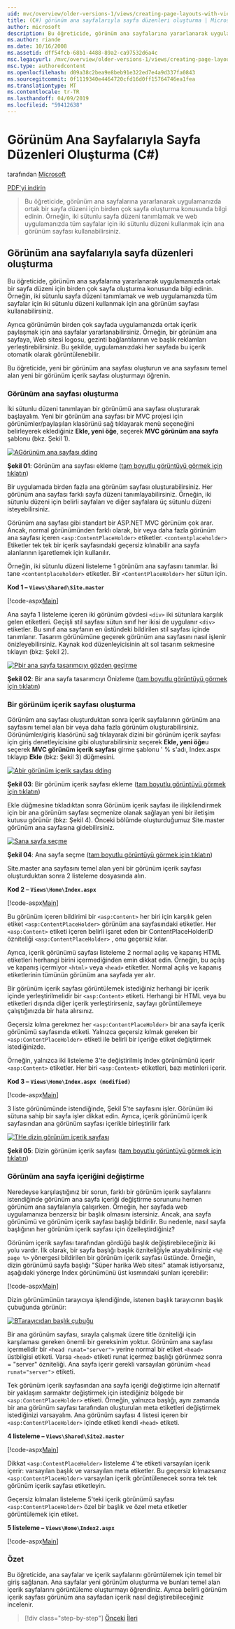 ```yaml
---
uid: mvc/overview/older-versions-1/views/creating-page-layouts-with-view-master-pages-cs
title: (C#) görünüm ana sayfalarıyla sayfa düzenleri oluşturma | Microsoft Docs
author: microsoft
description: Bu öğreticide, görünüm ana sayfalarına yararlanarak uygulamanızda ortak bir sayfa düzeni için birden çok sayfa oluşturma konusunda bilgi edinin. Kullanabileceğiniz bir...
ms.author: riande
ms.date: 10/16/2008
ms.assetid: dff54fcb-68b1-4488-89a2-ca97532d6a4c
msc.legacyurl: /mvc/overview/older-versions-1/views/creating-page-layouts-with-view-master-pages-cs
msc.type: authoredcontent
ms.openlocfilehash: d09a38c2bea9e8beb91e322ed7e4a9d337fa0843
ms.sourcegitcommit: 0f1119340e4464720cfd16d0ff15764746ea1fea
ms.translationtype: MT
ms.contentlocale: tr-TR
ms.lasthandoff: 04/09/2019
ms.locfileid: "59412638"
---
```

# <a name="creating-page-layouts-with-view-master-pages-c"></a>Görünüm Ana Sayfalarıyla Sayfa Düzenleri Oluşturma (C#)

tarafından [Microsoft](https://github.com/microsoft)

[PDF'yi indirin](http://download.microsoft.com/download/e/f/3/ef3f2ff6-7424-48f7-bdaa-180ef64c3490/ASPNET_MVC_Tutorial_12_CS.pdf)

> Bu öğreticide, görünüm ana sayfalarına yararlanarak uygulamanızda ortak bir sayfa düzeni için birden çok sayfa oluşturma konusunda bilgi edinin. Örneğin, iki sütunlu sayfa düzeni tanımlamak ve web uygulamanızda tüm sayfalar için iki sütunlu düzeni kullanmak için ana görünüm sayfası kullanabilirsiniz.


## <a name="creating-page-layouts-with-view-master-pages"></a>Görünüm ana sayfalarıyla sayfa düzenleri oluşturma

Bu öğreticide, görünüm ana sayfalarına yararlanarak uygulamanızda ortak bir sayfa düzeni için birden çok sayfa oluşturma konusunda bilgi edinin. Örneğin, iki sütunlu sayfa düzeni tanımlamak ve web uygulamanızda tüm sayfalar için iki sütunlu düzeni kullanmak için ana görünüm sayfası kullanabilirsiniz.

Ayrıca görünümün birden çok sayfada uygulamanızda ortak içerik paylaşmak için ana sayfalar yararlanabilirsiniz. Örneğin, bir görünüm ana sayfaya, Web sitesi logosu, gezinti bağlantılarının ve başlık reklamları yerleştirebilirsiniz. Bu şekilde, uygulamanızdaki her sayfada bu içerik otomatik olarak görüntülenebilir.

Bu öğreticide, yeni bir görünüm ana sayfası oluşturun ve ana sayfasını temel alan yeni bir görünüm içerik sayfası oluşturmayı öğrenin.

### <a name="creating-a-view-master-page"></a>Görünüm ana sayfası oluşturma

İki sütunlu düzeni tanımlayan bir görünümü ana sayfası oluşturarak başlayalım. Yeni bir görünüm ana sayfası bir MVC projesi için görünümler/paylaşılan klasörünü sağ tıklayarak menü seçeneğini belirleyerek eklediğiniz **Ekle, yeni öğe**, seçerek **MVC görünüm ana sayfa** şablonu (bkz. Şekil 1).


[![AGörünüm ana sayfası dding](creating-page-layouts-with-view-master-pages-cs/_static/image2.png)](creating-page-layouts-with-view-master-pages-cs/_static/image1.png)

**Şekil 01**: Görünüm ana sayfası ekleme ([tam boyutlu görüntüyü görmek için tıklatın](creating-page-layouts-with-view-master-pages-cs/_static/image3.png))


Bir uygulamada birden fazla ana görünüm sayfası oluşturabilirsiniz. Her görünüm ana sayfası farklı sayfa düzeni tanımlayabilirsiniz. Örneğin, iki sütunlu düzeni için belirli sayfaları ve diğer sayfalara üç sütunlu düzeni isteyebilirsiniz.

Görünüm ana sayfası gibi standart bir ASP.NET MVC görünüm çok arar. Ancak, normal görünümünden farklı olarak, bir veya daha fazla görünüm ana sayfası içeren `<asp:ContentPlaceHolder>` etiketler. `<contentplaceholder>` Etiketler tek tek bir içerik sayfasındaki geçersiz kılınabilir ana sayfa alanlarının işaretlemek için kullanılır.

Örneğin, iki sütunlu düzeni listeleme 1 görünüm ana sayfasını tanımlar. İki tane `<contentplaceholder>` etiketler. Bir `<ContentPlaceHolder>` her sütun için.

**Kod 1 – `Views\Shared\Site.master`**

[!code-aspx[Main](creating-page-layouts-with-view-master-pages-cs/samples/sample1.aspx)]

Ana sayfa 1 listeleme içeren iki görünüm gövdesi `<div>` iki sütunlara karşılık gelen etiketleri. Geçişli stil sayfası sütun sınıf her ikisi de uygulanır `<div>` etiketler. Bu sınıf ana sayfanın en üstündeki bildirilen stil sayfası içinde tanımlanır. Tasarım görünümüne geçerek görünüm ana sayfasını nasıl işlenir önizleyebilirsiniz. Kaynak kod düzenleyicisinin alt sol tasarım sekmesine tıklayın (bkz: Şekil 2).


[![Pbir ana sayfa tasarımcıyı gözden geçirme](creating-page-layouts-with-view-master-pages-cs/_static/image5.png)](creating-page-layouts-with-view-master-pages-cs/_static/image4.png)

**Şekil 02**: Bir ana sayfa tasarımcıyı Önizleme ([tam boyutlu görüntüyü görmek için tıklatın](creating-page-layouts-with-view-master-pages-cs/_static/image6.png))


### <a name="creating-a-view-content-page"></a>Bir görünüm içerik sayfası oluşturma

Görünüm ana sayfası oluşturduktan sonra içerik sayfalarının görünüm ana sayfasını temel alan bir veya daha fazla görünüm oluşturabilirsiniz. Görünümler/giriş klasörünü sağ tıklayarak dizini bir görünüm içerik sayfası için giriş denetleyicisine gibi oluşturabilirsiniz seçerek **Ekle, yeni öğe**u seçerek **MVC görünüm içerik sayfası** girme şablonu ' % s'adı, Index.aspx tıklayıp **Ekle** (bkz: Şekil 3) düğmesini.


[![Abir görünüm içerik sayfası dding](creating-page-layouts-with-view-master-pages-cs/_static/image8.png)](creating-page-layouts-with-view-master-pages-cs/_static/image7.png)

**Şekil 03**: Bir görünüm içerik sayfası ekleme ([tam boyutlu görüntüyü görmek için tıklatın](creating-page-layouts-with-view-master-pages-cs/_static/image9.png))


Ekle düğmesine tıkladıktan sonra Görünüm içerik sayfası ile ilişkilendirmek için bir ana görünüm sayfası seçmenize olanak sağlayan yeni bir iletişim kutusu görünür (bkz: Şekil 4). Önceki bölümde oluşturduğumuz Site.master görünüm ana sayfasına gidebilirsiniz.


[![Sana sayfa seçme](creating-page-layouts-with-view-master-pages-cs/_static/image11.png)](creating-page-layouts-with-view-master-pages-cs/_static/image10.png)

**Şekil 04**: Ana sayfa seçme ([tam boyutlu görüntüyü görmek için tıklatın](creating-page-layouts-with-view-master-pages-cs/_static/image12.png))


Site.master ana sayfasını temel alan yeni bir görünüm içerik sayfası oluşturduktan sonra 2 listeleme dosyasında alın.

**Kod 2 – `Views\Home\Index.aspx`**

[!code-aspx[Main](creating-page-layouts-with-view-master-pages-cs/samples/sample2.aspx)]

Bu görünüm içeren bildirimi bir `<asp:Content>` her biri için karşılık gelen etiket `<asp:ContentPlaceHolder>` görünüm ana sayfasındaki etiketler. Her `<asp:Content>` etiketi içeren belirli işaret eden bir ContentPlaceHolderID özniteliği `<asp:ContentPlaceHolder>` , onu geçersiz kılar.

Ayrıca, içerik görünümü sayfası listeleme 2 normal açılış ve kapanış HTML etiketleri herhangi birini içermediğinden emin dikkat edin. Örneğin, bu açılış ve kapanış içermiyor `<html>` veya `<head>` etiketler. Normal açılış ve kapanış etiketlerinin tümünün görünüm ana sayfada yer alır.

Bir görünüm içerik sayfası görüntülemek istediğiniz herhangi bir içerik içinde yerleştirilmelidir bir `<asp:Content>` etiketi. Herhangi bir HTML veya bu etiketleri dışında diğer içerik yerleştirirseniz, sayfayı görüntülemeye çalıştığınızda bir hata alırsınız.

Geçersiz kılma gerekmez her `<asp:ContentPlaceHolder>` bir ana sayfa içerik görünümü sayfasında etiketi. Yalnızca geçersiz kılmak gereken bir `<asp:ContentPlaceHolder>` etiketi ile belirli bir içeriğe etiket değiştirmek istediğinizde.

Örneğin, yalnızca iki listeleme 3'te değiştirilmiş Index görünümünü içerir `<asp:Content>` etiketler. Her biri `<asp:Content>` etiketleri, bazı metinleri içerir.

**Kod 3 – `Views\Home\Index.aspx (modified)`**

[!code-aspx[Main](creating-page-layouts-with-view-master-pages-cs/samples/sample3.aspx)]

3 liste görünümünde istendiğinde, Şekil 5'te sayfasını işler. Görünüm iki sütuna sahip bir sayfa işler dikkat edin. Ayrıca, içerik görünümü içerik sayfasından ana görünüm sayfası içerikle birleştirilir fark


[![THe dizin görünüm içerik sayfası](creating-page-layouts-with-view-master-pages-cs/_static/image14.png)](creating-page-layouts-with-view-master-pages-cs/_static/image13.png)

**Şekil 05**: Dizin görünüm içerik sayfası ([tam boyutlu görüntüyü görmek için tıklatın](creating-page-layouts-with-view-master-pages-cs/_static/image15.png))


### <a name="modifying-view-master-page-content"></a>Görünüm ana sayfa içeriğini değiştirme

Neredeyse karşılaştığınız bir sorun, farklı bir görünüm içerik sayfalarını istendiğinde görünüm ana sayfa içeriği değiştirme sorununu hemen görünüm ana sayfalarıyla çalışırken. Örneğin, her sayfada web uygulamanıza benzersiz bir başlık olmasını istersiniz. Ancak, ana sayfa görünümü ve görünüm içerik sayfası başlığı bildirilir. Bu nedenle, nasıl sayfa başlığının her görünüm içerik sayfası için özelleştirdiğiniz?

Görünüm içerik sayfası tarafından gördüğü başlık değiştirebileceğiniz iki yolu vardır. İlk olarak, bir sayfa başlığı başlık özniteliğiyle atayabilirsiniz `<%@ page %>` yönergesi bildirilen bir görünüm içerik sayfası üstünde. Örneğin, dizin görünümü sayfa başlığı "Süper harika Web sitesi" atamak istiyorsanız, aşağıdaki yönerge Index görünümünü üst kısmındaki şunları içerebilir:

[!code-aspx[Main](creating-page-layouts-with-view-master-pages-cs/samples/sample4.aspx)]

Dizin görünümünün tarayıcıya işlendiğinde, istenen başlık tarayıcının başlık çubuğunda görünür:


[![BTarayıcıdan başlık çubuğu](creating-page-layouts-with-view-master-pages-cs/_static/image17.png)](creating-page-layouts-with-view-master-pages-cs/_static/image16.png)


Bir ana görünüm sayfası, sırayla çalışmak üzere title özniteliği için karşılaması gereken önemli bir gereksinim yoktur. Görünüm ana sayfası içermelidir bir `<head runat="server">` yerine normal bir etiket `<head>` üstbilgisi etiketi. Varsa `<head>` etiketi runat içermez başlığı görünmez sonra = "server" özniteliği. Ana sayfa içerir gerekli varsayılan görünüm `<head runat="server">` etiketi.

Tek görünüm içerik sayfasından ana sayfa içeriği değiştirme için alternatif bir yaklaşım sarmaktır değiştirmek için istediğiniz bölgede bir `<asp:ContentPlaceHolder>` etiketi. Örneğin, yalnızca başlığı, aynı zamanda bir ana görünüm sayfası tarafından oluşturulan meta etiketleri değiştirmek istediğinizi varsayalım. Ana görünüm sayfası 4 listesi içeren bir `<asp:ContentPlaceHolder>` içinde etiketi kendi `<head>` etiketi.

**4 listeleme – `Views\Shared\Site2.master`**

[!code-aspx[Main](creating-page-layouts-with-view-master-pages-cs/samples/sample5.aspx)]

Dikkat `<asp:ContentPlaceHolder>` listeleme 4'te etiketi varsayılan içerik içerir: varsayılan başlık ve varsayılan meta etiketler. Bu geçersiz kılmazsanız `<asp:ContentPlaceHolder>` varsayılan içerik görüntülenecek sonra tek tek görünüm içerik sayfası etiketleyin.

Geçersiz kılmaları listeleme 5'teki içerik görünümü sayfası `<asp:ContentPlaceHolder>` özel bir başlık ve özel meta etiketler görüntülemek için etiket.

**5 listeleme – `Views\Home\Index2.aspx`**

[!code-aspx[Main](creating-page-layouts-with-view-master-pages-cs/samples/sample6.aspx)]

### <a name="summary"></a>Özet

Bu öğreticide, ana sayfalar ve içerik sayfalarını görüntülemek için temel bir giriş sağlanan. Ana sayfalar yeni görünüm oluşturma ve bunları temel alan içerik sayfalarını görüntüleme oluşturmayı öğrendiniz. Ayrıca belirli görünüm içerik sayfası görünüm ana sayfadan içerik nasıl değiştirebileceğiniz incelenir.

> [!div class="step-by-step"]
> [Önceki](using-the-tagbuilder-class-to-build-html-helpers-cs.md)
> [İleri](passing-data-to-view-master-pages-cs.md)
